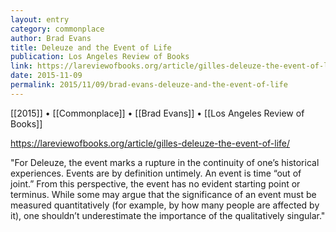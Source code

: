 ```yaml
---
layout: entry
category: commonplace
author: Brad Evans
title: Deleuze and the Event of Life
publication: Los Angeles Review of Books
link: https://lareviewofbooks.org/article/gilles-deleuze-the-event-of-life/
date: 2015-11-09
permalink: 2015/11/09/brad-evans-deleuze-and-the-event-of-life
---
```


[[2015]] • [[Commonplace]] • [[Brad Evans]] • [[Los Angeles Review of Books]]

https://lareviewofbooks.org/article/gilles-deleuze-the-event-of-life/

"For Deleuze, the event marks a rupture in the continuity of one’s historical experiences. Events are by definition untimely. An event is time “out of joint.” From this perspective, the event has no evident starting point or terminus. While some may argue that the significance of an event must be measured quantitatively (for example, by how many people are affected by it), one shouldn’t underestimate the importance of the qualitatively singular."

